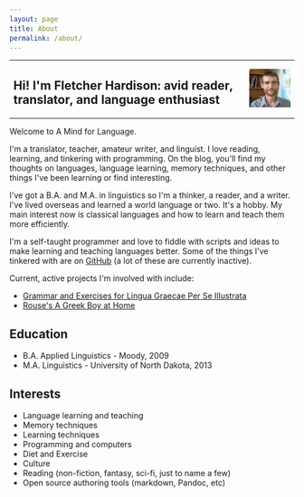 ```yaml
---
layout: page
title: About
permalink: /about/
---
```


<style>
    table, th, td {
    border: 0px solid black
    }
    h1  {text-align: center;}
</style>
<table>
    <tr><td style="vertical-align:middle" ><h2 class="alt">Hi! I'm Fletcher Hardison: avid reader, translator, and language enthusiast</h2></td>
    <td style="vertical-align:middle"><img src="assets/images/tfh.jpg"/></td></tr>
</table>


Welcome to A Mind for Language.

I'm a translator, teacher, amateur writer, and linguist. I love reading, learning, and tinkering with programming. On the blog, you'll find my thoughts on languages, language learning, memory techniques, and other things I've been learning or find interesting.








I've got a B.A. and M.A. in linguistics so I'm a thinker, a reader, and a writer. I've lived overseas and learned a world language or two. It's a hobby. My main interest now is classical languages and how to learn and teach them more efficiently.

I'm a self-taught programmer and love to fiddle with scripts and ideas to make learning and teaching languages better. Some of the things I've tinkered with are on [GitHub](https://github.com/fhardison) (a lot of these are currently inactive).

Current, active projects I'm involved with include:

* [Grammar and Exercises for Lingua Graecae Per Se Illustrata](https://github.com/fhardison/lgpsi-melethma)
* [Rouse's A Greek Boy at Home](https://github.com/fhardison/rouse-a-greek-boy-at-home)

## Education

* B.A. Applied Linguistics - Moody, 2009
* M.A. Linguistics - University of North Dakota, 2013

## Interests

* Language learning and teaching
* Memory techniques
* Learning techniques
* Programming and computers
* Diet and Exercise
* Culture
* Reading (non-fiction, fantasy, sci-fi, just to name a few)
* Open source authoring tools (markdown, Pandoc, etc)

